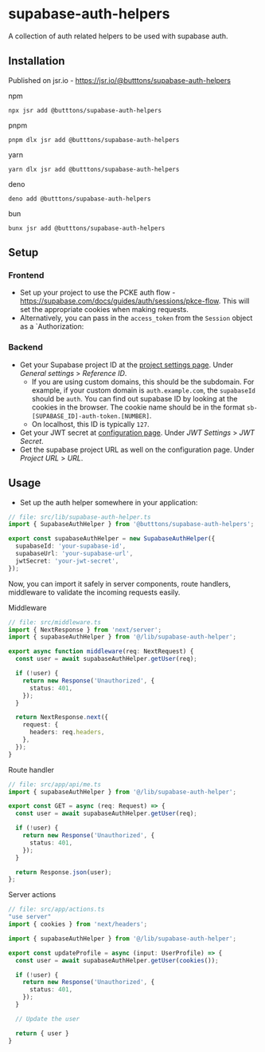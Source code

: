 # supabase-auth-helpers

A collection of auth related helpers to be used with supabase auth.

## Installation
Published on jsr.io - https://jsr.io/@butttons/supabase-auth-helpers

npm
```
npx jsr add @butttons/supabase-auth-helpers
```

pnpm
```
pnpm dlx jsr add @butttons/supabase-auth-helpers
```

yarn
```
yarn dlx jsr add @butttons/supabase-auth-helpers
```

deno
```
deno add @butttons/supabase-auth-helpers
```

bun
```
bunx jsr add @butttons/supabase-auth-helpers
```

## Setup

### Frontend
- Set up your project to use the PCKE auth flow - https://supabase.com/docs/guides/auth/sessions/pkce-flow. This will set the appropriate cookies when making requests.
- Alternatively, you can pass in the `access_token` from the `Session` object as a `Authorization: 

### Backend
- Get your Supabase project ID at the [project settings page](https://supabase.com/dashboard/project/_/settings/general). Under _General settings_ > _Reference ID_.
  - If you are using custom domains, this should be the subdomain. For example, if your custom domain is `auth.example.com`, the `supabaseId` should be `auth`. You can find out supabase ID by looking at the cookies in the browser. The cookie name should be in the format `sb-[SUPABASE_ID]-auth-token.[NUMBER]`.
  - On localhost, this ID is typically `127`.
- Get your JWT secret at [configuration page](https://supabase.com/dashboard/project/_/settings/api). Under _JWT Settings_ > _JWT Secret_.
- Get the supabase project URL as well on the configuration page. Under _Project URL_ > _URL_.



## Usage
- Set up the auth helper somewhere in your application:

```ts
// file: src/lib/supabase-auth-helper.ts
import { SupabaseAuthHelper } from '@butttons/supabase-auth-helpers';

export const supabaseAuthHelper = new SupabaseAuthHelper({
  supabaseId: 'your-supabase-id',
  supabaseUrl: 'your-supabase-url',
  jwtSecret: 'your-jwt-secret',
});
```

Now, you can import it safely in server components, route handlers, middleware to validate the incoming requests easily.

Middleware

```ts
// file: src/middleware.ts
import { NextResponse } from 'next/server';
import { supabaseAuthHelper } from '@/lib/supabase-auth-helper';

export async function middleware(req: NextRequest) {
  const user = await supabaseAuthHelper.getUser(req);

  if (!user) {
    return new Response('Unauthorized', {
      status: 401,
    });
  }

  return NextResponse.next({
    request: {
      headers: req.headers,
    },
  });
}
```

Route handler

```ts
// file: src/app/api/me.ts
import { supabaseAuthHelper } from '@/lib/supabase-auth-helper';

export const GET = async (req: Request) => {
  const user = await supabaseAuthHelper.getUser(req);

  if (!user) {
    return new Response('Unauthorized', {
      status: 401,
    });
  }

  return Response.json(user);
};
```

Server actions
```ts
// file: src/app/actions.ts
"use server"
import { cookies } from 'next/headers'; 

import { supabaseAuthHelper } from '@/lib/supabase-auth-helper';

export const updateProfile = async (input: UserProfile) => {
  const user = await supabaseAuthHelper.getUser(cookies());

  if (!user) {
    return new Response('Unauthorized', {
      status: 401,
    });
  }

  // Update the user

  return { user }
}

```
